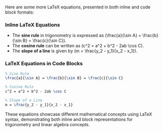 Here are some more LaTeX equations, presented in both inline and code block formats:

### Inline LaTeX Equations

- The **sine rule** in trigonometry is expressed as \(\frac{a}{\sin A} = \frac{b}{\sin B} = \frac{c}{\sin C}\).
- The **cosine rule** can be written as \(c^2 = a^2 + b^2 - 2ab \cos C\).
- The **slope of a line** is given by \(m = \frac{y_2 - y_1}{x_2 - x_1}\).

### LaTeX Equations in Code Blocks

```latex
% Sine Rule
\frac{a}{\sin A} = \frac{b}{\sin B} = \frac{c}{\sin C}
```

```latex
% Cosine Rule
c^2 = a^2 + b^2 - 2ab \cos C
```

```latex
% Slope of a Line
m = \frac{y_2 - y_1}{x_2 - x_1}
```

These equations showcase different mathematical concepts using LaTeX syntax, demonstrating both inline and block representations for trigonometry and linear algebra concepts.